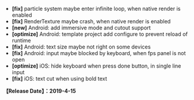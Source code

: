 - **[fix]** particle system maybe enter infinite loop, when native render is enabled
- **[fix]** RenderTexture maybe crash, when native render is enabled
- **[new]** Android: add immersive mode and cutout support
- **[optimize]** Android: template project add configure to prevent reload of runtime
- **[fix]** Android: text size maybe not right on some devices
- **[fix]** Android: input maybe blocked by keyboard, when fps panel is not open
- **[optimize]** iOS: hide keyboard when press done button, in single line input
- **[fix]** iOS: text cut when using bold text

**【Release Date】：2019-4-15**
